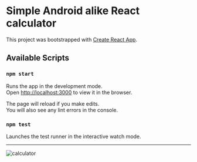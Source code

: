 # Simple Android alike React calculator
This project was bootstrapped with [Create React App](https://github.com/facebookincubator/create-react-app).

## Available Scripts


### `npm start`

Runs the app in the development mode.<br>
Open [http://localhost:3000](http://localhost:3000) to view it in the browser.

The page will reload if you make edits.<br>
You will also see any lint errors in the console.

### `npm test`

Launches the test runner in the interactive watch mode.<br>

___ 
![calculator](https://image.prntscr.com/image/UtnvfA3YRXCiakhV4vrrng.png)